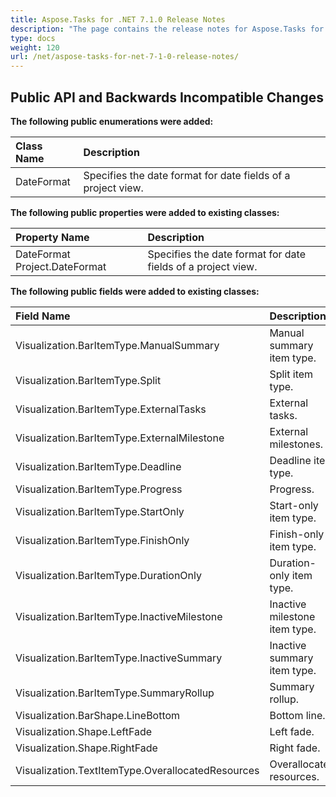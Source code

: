 ```yaml
---
title: Aspose.Tasks for .NET 7.1.0 Release Notes
description: "The page contains the release notes for Aspose.Tasks for .NET 7.1.0."
type: docs
weight: 120
url: /net/aspose-tasks-for-net-7-1-0-release-notes/
---
```


## **Public API and Backwards Incompatible Changes**

**The following public enumerations were added:**

|Class Name |Description |
| :- | :- |
|DateFormat |Specifies the date format for date fields of a project view. |

**The following public properties were added to existing classes:**

|Property Name |Description |
| :- | :- |
|DateFormat Project.DateFormat |Specifies the date format for date fields of a project view. |

**The following public fields were added to existing classes:**

|Field Name |Description |
| :- | :- |
|Visualization.BarItemType.ManualSummary |Manual summary item type. |
|Visualization.BarItemType.Split |Split item type. |
|Visualization.BarItemType.ExternalTasks |External tasks. |
|Visualization.BarItemType.ExternalMilestone |External milestones. |
|Visualization.BarItemType.Deadline |Deadline item type. |
|Visualization.BarItemType.Progress |Progress. |
|Visualization.BarItemType.StartOnly |Start-only item type. |
|Visualization.BarItemType.FinishOnly |Finish-only item type. |
|Visualization.BarItemType.DurationOnly |Duration-only item type. |
|Visualization.BarItemType.InactiveMilestone |Inactive milestone item type. |
|Visualization.BarItemType.InactiveSummary |Inactive summary item type. |
|Visualization.BarItemType.SummaryRollup |Summary rollup. |
|Visualization.BarShape.LineBottom |Bottom line. |
|Visualization.Shape.LeftFade |Left fade. |
|Visualization.Shape.RightFade |Right fade. |
|Visualization.TextItemType.OverallocatedResources |Overallocated resources. |

